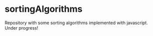 # sortingAlgorithms
Repository with some sorting algorithms implemented with javascript. Under progress!
